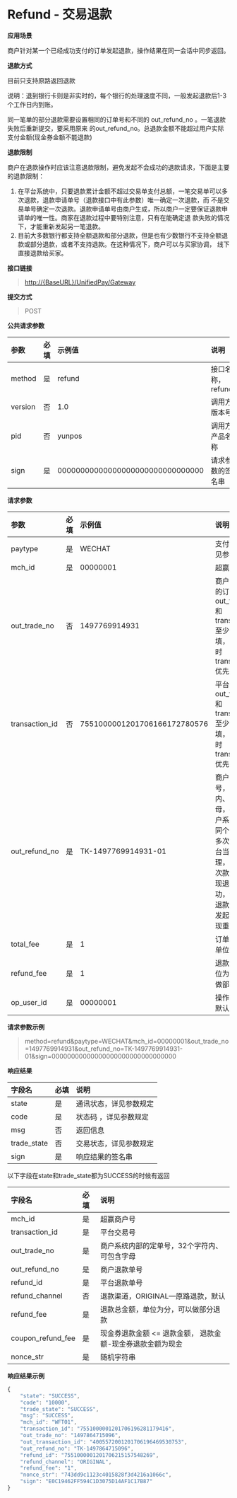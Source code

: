 # Refund - 交易退款

**应用场景**

商户针对某一个已经成功支付的订单发起退款，操作结果在同一会话中同步返回。

**退款方式**

目前只支持原路返回退款

说明：退到银行卡则是非实时的，每个银行的处理速度不同，一般发起退款后1-3个工作日内到账。

同一笔单的部分退款需要设置相同的订单号和不同的 out\_refund\_no 。一笔退款失败后重新提交，要采用原来 的out\_refund\_no。总退款金额不能超过用户实际支付金额\(现金券金额不能退款\)

**退款限制**

商户在退款操作时应该注意退款限制，避免发起不会成功的退款请求，下面是主要的退款限制：

1. 在平台系统中，只要退款累计金额不超过交易单支付总额，一笔交易单可以多次退款，退款申请单号（退款接口中有此参数）唯一确定一次退款，而      不是交易单号确定一次退款。退款申请单号由商户生成，所以商户一定要保证退款申请单的唯一性。商家在退款过程中要特别注意，只有在能确定退      款失败的情况下，才能重新发起另一笔退款。
2. 目前大多数银行都支持全额退款和部分退款，但是也有少数银行不支持全额退款或部分退款，或者不支持退款。在这种情况下，商户可以与买家协调， 线下直接退款给买家。

**接口链接**

> [http://{BaseURL}/UnifiedPay/Gateway](http://{BaseURL}/OpenPlatform/Login)

**提交方式**

> POST

**公共请求参数**

| 参数 | 必填 | 示例值 | 说明 |
| :--- | :--- | :--- | :--- |
| method | 是 | refund | 接口名称，refund |
| version | 否 | 1.0 | 调用方版本号 |
| pid | 否 | yunpos | 调用方产品名称 |
| sign | 是 | 00000000000000000000000000000000 | 请求参数的签名串 |

**请求参数**

| 参数 | 必填 | 示例值 | 说明 |
| :--- | :--- | :--- | :--- |
| paytype | 是 | WECHAT | 支付方式，详见参数规定 |
| mch\_id | 是 | 00000001 | 超赢商户号 |
| out\_trade\_no | 否 | 1497769914931 | 商户系统内部的订单号，out\_trade\_no和transaction\_id至少一个必填，同时存在时transaction\_id优先 |
| transaction\_id | 否 | 7551000001201706166172780576 | 平台单号, out\_trade\_no和transaction\_id至少一个必填，同时存在时transaction\_id优先 |
| out\_refund\_no | 是 | TK-1497769914931-01 | 商户退款单号，32个字符内、可包含字母，确保在商户系统唯一。同个退款单号多次请求，平台当一个单处理，只会退一次款。如果出现退款不成功，请采用原退款单号重新发起，避免出现重复退款。 |
| total\_fee | 是 | 1 | 订单总金额，单位为分 |
| refund\_fee | 是 | 1 | 退款金额，单位为分，可以做部分退款 |
| op\_user\_id | 是 | 00000001 | 操作员帐号，默认为商户号 |

**请求参数示例**

> method=refund&paytype=WECHAT&mch\_id=00000001&out\_trade\_no=1497769914931&out\_refund\_no=TK-1497769914931-01&sign=00000000000000000000000000000000

**响应结果**

| 字段名 | 必填 | 说明 |
| :--- | :--- | :--- |
| state | 是 | 通讯状态，详见参数规定 |
| code | 是 | 状态码 ，详见参数规定 |
| msg | 否 | 返回信息 |
| trade\_state | 否 | 交易状态，详见参数规定 |
| sign | 是 | 响应结果的签名串 |

以下字段在state和trade\_state都为SUCCESS的时候有返回

| 字段名 | 必填 | 说明 |
| :--- | :--- | :--- |
| mch\_id | 是 | 超赢商户号 |
| transaction\_id | 是 | 平台交易号 |
| out\_trade\_no | 是 | 商户系统内部的定单号，32个字符内、可包含字母 |
| out\_refund\_no | 是 | 商户退款单号 |
| refund\_id | 是 | 平台退款单号 |
| refund\_channel | 否 | 退款渠道，ORIGINAL—原路退款，默认 |
| refund\_fee | 是 | 退款总金额，单位为分，可以做部分退款 |
| coupon\_refund\_fee | 是 | 现金券退款金额 &lt;= 退款金额， 退款金额-现金券退款金额为现金 |
| nonce\_str | 是 | 随机字符串 |

**响应结果示例**

```js
{
    "state": "SUCCESS",
    "code": "10000",
    "trade_state": "SUCCESS",
    "msg": "SUCCESS",
    "mch_id": "WFT01",
    "transaction_id": "7551000001201706196281179416",
    "out_trade_no": "1497864715096",
    "out_transaction_id": "4005572001201706196469530753",
    "out_refund_no": "TK-1497864715096",
    "refund_id": "7551000001201706215157548269",
    "refund_channel": "ORIGINAL",
    "refund_fee": "1",
    "nonce_str": "743dd9c1123c4015828f3d4216a1066c",
    "sign": "E0C19462FF594C1D3075D14AF1C17B87"
}
```



